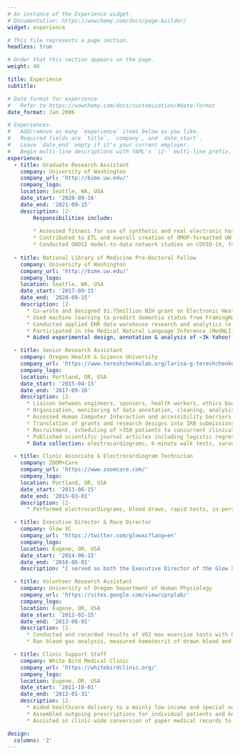 ```yaml
---
# An instance of the Experience widget.
# Documentation: https://wowchemy.com/docs/page-builder/
widget: experience

# This file represents a page section.
headless: true

# Order that this section appears on the page.
weight: 40

title: Experience
subtitle:

# Date format for experience
#   Refer to https://wowchemy.com/docs/customization/#date-format
date_format: Jan 2006

# Experiences.
#   Add/remove as many `experience` items below as you like.
#   Required fields are `title`, `company`, and `date_start`.
#   Leave `date_end` empty if it's your current employer.
#   Begin multi-line descriptions with YAML's `|2-` multi-line prefix.
experience:
  - title: Graduate Research Assistant
    company: University of Washington
    company_url: 'http://bime.uw.edu/'
    company_logo:
    location: Seattle, WA, USA
    date_start: '2020-09-16'
    date_end: '2021-09-15'
    description: |2-
        Responsibilities include:
        
        * Assessed fitness for use of synthetic and real electronic health records (including log data) for observational research and hospital operations using UW Medicine and National Covid Cohort Collaborative (N3C) data
        * Contributed to ETL and overall creation of OMOP-formatted UW Medicine COVID-19 Research Data Warehouse
        * Conducted OHDSI model-to-data network studies on COVID-19, found and reported open-source software issues in their R packages on Github
        
  - title: National Library of Medicine Pre-Doctoral Fellow
    company: University of Washington
    company_url: 'http://bime.uw.edu/'
    company_logo:
    location: Seattle, WA, USA
    date_start: '2017-09-15'
    date_end: '2020-09-15'
    description: |2-
      * Co-wrote and designed $1.75million NIH grant on Electronic Health Record (EHR) data quality scored at top 38th percentile.
      * Used machine learning to predict dementia status from FramingHam Heart Study participant interview transcripts, audio recordings, demographics and clinical characteristics; identified data utility issues with recordings.
      * Conducted applied EHR data warehouse research and analytics (e.g. same-day readmissions & data quality issues, machine learning model to predict patient missingness between databases)
      * Participated in the Medical Natural Language Inference (MedNLI) subtask of the MEDIQA 2019 shared task
      * Aided experimental design, annotation & analysis of ~3k Yahoo! Answers health questions for: Gated Recurrent Unit (GRU) classification over concatenation of PubMed and ELMo embeddings. Improved state of the art on health questions answering for GARD dataset, released the Yahoo! dataset.

  - title: Senior Research Assistant
    company: Oregon Health & Science University
    company_url: 'https://www.tereshchenkolab.org/larisa-g-tereshchenko-md-phd'
    company_logo:
    location: Portland, OR, USA
    date_start: '2015-04-15'
    date_end: '2017-09-10'
    description: |2-
      * Liaison between engineers, sponsors, health workers, ethics board, research subjects, hospital IT to do electrophysiology cardiology research.
      * Organization, monitoring of data annotation, cleaning, analysis pipelines
      * Assessed Human Computer Interaction and accessibility barriers to 1) use of continuous electrocardiogram patches for home monitoring and 2) production of patient-generated self-tracking data in clinical studies.
      * Translation of grants and research designs into IRB submissions.
      * Recruitment, scheduling of >350 patients to concurrent clinical trials, including field research alone.
      * Published scientific journal articles including logistic regression modeling results to predict eligibility for subcutaneous implantable defibrillators.
      * Data collection: electrocardiograms, 6-minute walk tests, surveys, chart reviews, device interrogations (including at cath-lab procedures).

  - title: Clinic Associate & Electrocardiogram Technician
    company: ZOOM+Care
    company_url: 'https://www.zoomcare.com/'
    company_logo:
    location: Portland, OR, USA
    date_start: '2013-06-15'
    date_end: '2015-03-01'
    description: |2-
      * Performed electrocardiograms, blood draws, rapid tests, in-person scheduling/billing, training of >10 new employees and creation/updates to standard operating procedure documents

  - title: Executive Director & Race Director
    company: Glow XC
    company_url: 'https://twitter.com/glowxc?lang=en'
    company_logo:
    location: Eugene, OR, USA
    date_start: '2014-06-15'
    date_end: '2016-06-01'
    description: "I served as both the Executive Director of the Glow XC 501(c)3 non-profit and as Race Director for our yearly charity 7k. I led an organizing committee of 5-10 members to fundraise, plan & oversee the charity race, and increase statewide awareness for our target cause of rural emergency services responder training grants. One of my two radio interviews speaking about Glow XC on the second highest rated station in Eugene-Springfield, OR area can be found here: https://soundcloud.com/glow-xc"

  - title: Volunteer Research Assistant
    company: University of Oregon Department of Human Physiology
    company_url: 'https://sites.google.com/view/cprplab/'
    company_logo:
    location: Eugene, OR, USA
    date_start: '2012-02-15'
    date_end: '2013-06-01'
    description: |2-
      * Conducted and recorded results of VO2 max exercise tests with human subjects on a spin bike
      * Ran blood gas analysis, measured hematocrit of drawn blood and collected plasma by centrifuge

  - title: Clinic Support Staff
    company: White Bird Medical Clinic
    company_url: 'https://whitebirdclinic.org/'
    company_logo:
    location: Eugene, OR, USA
    date_start: '2011-10-01'
    date_end: '2012-01-31'
    description: |2-
      * Aided healthcare delivery to a mainly low-income and special needs population
      * Assembled outgoing prescriptions for individual patients and kept track of inventory
      * Assisted in clinic-wide conversion of paper medical records to digital files

design:
  columns: '2'
---
```

